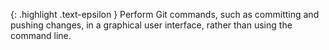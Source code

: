 <!-- _includes/docs/env/github-desktop/ -->

{: .highlight .text-epsilon }
Perform Git commands, such as committing and pushing changes, in a graphical user interface, rather than using the command line.
